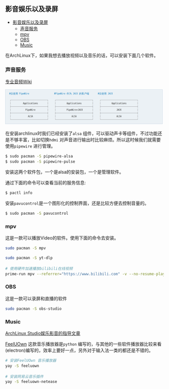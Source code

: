## 影音娱乐以及录屏

<!--ts-->
   * [影音娱乐以及录屏](#影音娱乐以及录屏)
      * [声音服务](#声音服务)
      * [mpv](#mpv)
      * [OBS](#obs)
      * [Music](#music)
<!--te-->

在ArchLinux下，如果我想去播放视频以及音乐的话，可以安装下面几个软件。


### 声音服务
[专业音频Wiki](https://wiki.archlinuxcn.org/wiki/%E4%B8%93%E4%B8%9A%E9%9F%B3%E9%A2%91)

![架构图](./images/pipewire_struct.png)

在安装archlinux时我们已经安装了`alsa` 组件，可以驱动声卡等组件，不过功能还是不够丰富，比如切换`hdmi` 对声音进行输出时比较麻烦。所以这时候我们就需要使用`pipewire` 进行管理。

```bash
$ sudo pacman -S pipewire-alsa
$ sudo pacman -S pipewire-pulse
```
安装这两个软件包，一个是alsa的安装包，一个是管理软件。

通过下面的命令可以查看当前的服务信息:
```bash
$ pactl info
```

安装`pavucontrol`是一个图形化的控制界面，还是比较方便去控制音量的。

```bash
$ sudo pacman -S pavucontrol
```

### mpv

这是一款可以播放Video的软件。使用下面的命令去安装。

```bash
sudo pacman -S mpv
```

```bash
sudo pacman -S yt-dlp

# 使用硬件加速播放bilibili在线视频
prime-run mpv --referrer="https://www.bilibili.com" -v --no-resume-playback --hwdec=auto --ytdl-raw-options=cookies-from-browser=chrome --start=13 video_url
```

### OBS

这是一款可以录屏和直播的软件

```bash
sudo pacman -S obs-studio
```

### Music

[ArchLinux Studio娱乐影音的指导文章](https://archlinuxstudio.github.io/ArchLinuxTutorial/#/play&office/media)

[FeelUOwn](https://github.com/feeluown/FeelUOwn) 这款音乐播放器是`python` 编写的，与其他的一些软件播放器比较来看(electron)编写的，效率上要好一点，另外对于输入法一类的都还是不错的。

```bash
# 安装FeelUOwn 音乐播放器
yay -S feeluown

# 安装网易云音乐插件
yay -S feeluown-netease
```
